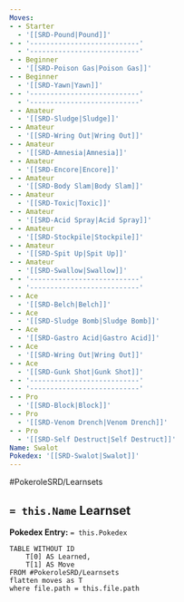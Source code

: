 ```yaml
---
Moves:
- - Starter
  - '[[SRD-Pound|Pound]]'
- - '---------------------------'
  - '---------------------------'
- - Beginner
  - '[[SRD-Poison Gas|Poison Gas]]'
- - Beginner
  - '[[SRD-Yawn|Yawn]]'
- - '---------------------------'
  - '---------------------------'
- - Amateur
  - '[[SRD-Sludge|Sludge]]'
- - Amateur
  - '[[SRD-Wring Out|Wring Out]]'
- - Amateur
  - '[[SRD-Amnesia|Amnesia]]'
- - Amateur
  - '[[SRD-Encore|Encore]]'
- - Amateur
  - '[[SRD-Body Slam|Body Slam]]'
- - Amateur
  - '[[SRD-Toxic|Toxic]]'
- - Amateur
  - '[[SRD-Acid Spray|Acid Spray]]'
- - Amateur
  - '[[SRD-Stockpile|Stockpile]]'
- - Amateur
  - '[[SRD-Spit Up|Spit Up]]'
- - Amateur
  - '[[SRD-Swallow|Swallow]]'
- - '---------------------------'
  - '---------------------------'
- - Ace
  - '[[SRD-Belch|Belch]]'
- - Ace
  - '[[SRD-Sludge Bomb|Sludge Bomb]]'
- - Ace
  - '[[SRD-Gastro Acid|Gastro Acid]]'
- - Ace
  - '[[SRD-Wring Out|Wring Out]]'
- - Ace
  - '[[SRD-Gunk Shot|Gunk Shot]]'
- - '---------------------------'
  - '---------------------------'
- - Pro
  - '[[SRD-Block|Block]]'
- - Pro
  - '[[SRD-Venom Drench|Venom Drench]]'
- - Pro
  - '[[SRD-Self Destruct|Self Destruct]]'
Name: Swalot
Pokedex: '[[SRD-Swalot|Swalot]]'
---
```


#PokeroleSRD/Learnsets

## `= this.Name` Learnset

**Pokedex Entry:** `= this.Pokedex`

```dataview
TABLE WITHOUT ID
    T[0] AS Learned,
    T[1] AS Move
FROM #PokeroleSRD/Learnsets
flatten moves as T
where file.path = this.file.path
```

